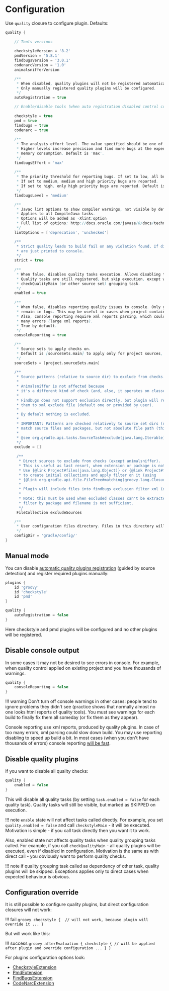 # Configuration

Use `quality` closure to configure plugin.
Defaults:

```groovy
quality {
    
    // Tools versions
    
    checkstyleVersion = '8.2'
    pmdVersion = '5.8.1'
    findbugsVersion = '3.0.1'
    codenarcVersion = '1.0'
    animalsnifferVersion

    /**
     * When disabled, quality plugins will not be registered automatically (according to sources). 
     * Only manually registered quality plugins will be configured. 
     */
    autoRegistration = true

    // Enable/disable tools (when auto registration disabled control configuration appliance)
     
    checkstyle = true
    pmd = true
    findbugs = true
    codenarc = true
    
    /**
     * The analysis effort level. The value specified should be one of min, default, or max.
     * Higher levels increase precision and find more bugs at the expense of running time and
     * memory consumption. Default is 'max'.
     */
    findbugsEffort = 'max'
    
    /**
     * The priority threshold for reporting bugs. If set to low, all bugs are reported.
     * If set to medium, medium and high priority bugs are reported.
     * If set to high, only high priority bugs are reported. Default is 'medium'.
     */
    findbugsLevel = 'medium'

    /**
     * Javac lint options to show compiler warnings, not visible by default.
     * Applies to all CompileJava tasks.
     * Options will be added as -Xlint:option
     * Full list of options: http://docs.oracle.com/javase/8/docs/technotes/tools/windows/javac.html#BHCJCABJ
     */
    lintOptions = ['deprecation', 'unchecked']

    /**
     * Strict quality leads to build fail on any violation found. If disabled, all violation
     * are just printed to console.
     */
    strict = true
    
    /**
     * When false, disables quality tasks execution. Allows disabling tasks without removing plugins.
     * Quality tasks are still registered, but skip execution, except when task called directly or through
     * checkQualityMain (or other source set) grouping task.
     */
    enabled = true
    
    /**
     * When false, disables reporting quality issues to console. Only gradle general error messages will
     * remain in logs. This may be useful in cases when project contains too many warnings.
     * Also, console reporting require xml reports parsing, which could be time consuming in case of too
     * many errors (large xml reports).
     * True by default.
     */
    consoleReporting = true

    /**
     * Source sets to apply checks on.
     * Default is [sourceSets.main] to apply only for project sources, excluding tests.
     */
    sourceSets = [project.sourceSets.main]
    
    /**
     * Source patterns (relative to source dir) to exclude from checks. Simply sets exclusions to quality tasks.
     * 
     * Animalsniffer is not affected because
     * it's a different kind of check (and, also, it operates on classes so source patterns may not comply).
     * 
     * Findbugs does not support exclusion directly, but plugin will resolve excluded classes and apply
     * them to xml exclude file (default one or provided by user).
     * 
     * By default nothing is excluded.
     * 
     * IMPORTANT: Patterns are checked relatively to source set dirs (not including them). So you can only
     * match source files and packages, but not absolute file path (this is gradle specific, not plugin).
     *
     * @see org.gradle.api.tasks.SourceTask#exclude(java.lang.Iterable) (base class for all quality tasks)
     */
    exclude = []
        
     /**
      * Direct sources to exclude from checks (except animalsniffer).
      * This is useful as last resort, when extension or package is not enough for filtering.
      * Use {@link Project#files(java.lang.Object)} or {@link Project#fileTree(java.lang.Object)}
      * to create initial collections and apply filter on it (using
      * {@link org.gradle.api.file.FileTree#matching(groovy.lang.Closure)}).
      * 
      * Plugin will include files into findbugs exclusion filter xml (default one or provided by user).
      * 
      * Note: this must be used when excluded classes can't be extracted to different source set and
      * filter by package and filename is not sufficient.
      */
     FileCollection excludeSources   

    /**
     * User configuration files directory. Files in this directory will be used instead of default (bundled) configs.
     */
    configDir = 'gradle/config/'
}
```

## Manual mode

You can disable [automatic quality plugins registration](automatic.md) (guided by source detection) 
and register required plugins manually:

```groovy
plugins {
    id 'groovy'
    id 'checkstyle'
    id 'pmd'
}

quality {
    autoRegistration = false
}
```

Here checkstyle and pmd plugins will be configured and no other plugins will be registered.

## Disable console output

In some cases it may not be desired to see errors in console. For example, when quality control applied on existing project
and you have thousands of warnings.

```groovy
quality {
    consoleReporting = false
}
```

!!! warning 
    Don't turn off console warnings in other cases: people tend to ignore problems they didn't see 
    (practice shows that normally almost no one looks html reports of quality tools). You must see warnings for
    each build to finally fix them all someday (or fix them as they appear).

Console reporting use xml reports, produced by quality plugins. In case of too many errors, xml parsing could slow down build.
You may use reporting disabling to speed up build a bit. In most cases (when you don't have thousands of errors) console reporting [will be fast](profile.md). 

## Disable quality plugins

If you want to disable all quality checks:

```groovy
quality {
    enabled = false
}
```

This will disable all quality tasks (by setting `task.enabled = false` for each quality task). Quality tasks will still be visible, but marked as SKIPPED on execution.

!!! note
    `enable` state will not affect tasks called directly. For example, you set `quality.enabled = false` and call `checkstyleMain` - it will be executed.
    Motivation is simple - if you call task directly then you want it to work. 

Also, enabled state not affects quality tasks when quality grouping tasks called. For example, if you call `checkQualityMain` - all quality plugins will be executed,
even if disabled in configuration. Motivation is the same as with direct call - you obviously want to perform quality checks.

!!! note 
    if quality grouping task called as dependency of other task, quality plugins will be skipped. Exceptions applies only to direct cases when expected behaviour is obvious.

## Configuration override

It is still possible to configure quality plugins, but direct configuration closures will not work:

!!! fail
    ```groovy
    checkstyle {  // will not work, because plugin will override it
        ...
    }
    ```

But will work like this:

!!! success
    ```groovy
    afterEvaluation {
        checkstyle { // will be applied after plugin and override configuration
            ...
        }
    }
    ```

For plugins configuration options look:

* [CheckstyleExtension](https://docs.gradle.org/current/dsl/org.gradle.api.plugins.quality.CheckstyleExtension.html)
* [PmdExtension](https://docs.gradle.org/current/dsl/org.gradle.api.plugins.quality.PmdExtension.html)
* [FindBugsExtension](https://docs.gradle.org/current/dsl/org.gradle.api.plugins.quality.FindBugsExtension.html)
* [CodeNarcExtension](https://docs.gradle.org/current/dsl/org.gradle.api.plugins.quality.CodeNarcExtension.html)

